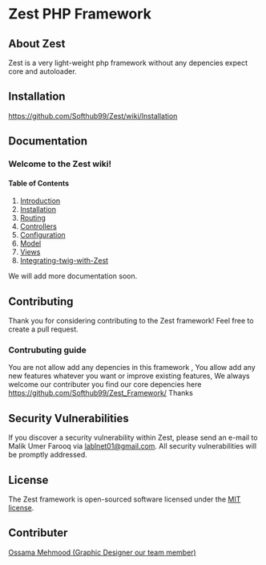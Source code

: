 # Zest PHP Framework 

## About Zest

Zest is a very light-weight php framework without any depencies expect core and autoloader.

## Installation

https://github.com/Softhub99/Zest/wiki/Installation

## Documentation

### Welcome to the Zest wiki!

#### Table of Contents

1. [Introduction](https://github.com/Softhub99/Zest/wiki/Welcome)
2. [Installation](https://github.com/Softhub99/Zest/wiki/Installation)
3. [Routing](https://github.com/Softhub99/Zest/wiki/Routing)
4. [Controllers](https://github.com/Softhub99/Zest/wiki/Controllers)
5. [Configuration](https://github.com/Softhub99/Zest/wiki/Configuration)
6. [Model](https://github.com/Softhub99/Zest/wiki/Model)
7. [Views](https://github.com/Softhub99/Zest/wiki/Views)
8. [Integrating-twig-with-Zest](https://github.com/Softhub99/Zest/wiki/integrating-twig-with-Zest)

We will add more documentation soon.

## Contributing

Thank you for considering contributing to the Zest framework! Feel free to create a pull request.
### Contrubuting guide
You are not allow add any depencies in this framework , You allow add any new features whatever you want or improve existing features, We always welcome our contributer 
you find our core depencies here
https://github.com/Softhub99/Zest_Framework/
Thanks 

## Security Vulnerabilities

If you discover a security vulnerability within Zest, 
please send an e-mail to Malik Umer Farooq
via [lablnet01@gmail.com](mailto:lablnet01@gmail.com). 
All security vulnerabilities will be promptly addressed.

## License

The Zest framework is open-sourced software 
licensed under the [MIT license](https://opensource.org/licenses/MIT).

## Contributer
[Ossama Mehmood (Graphic Designer our team member)](https://www.fiverr.com/ossamamehmood)